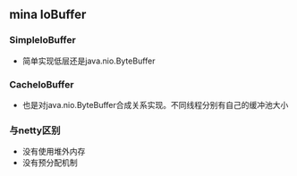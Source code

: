 ## mina IoBuffer
 
### SimpleIoBuffer
 * 简单实现低层还是java.nio.ByteBuffer

### CacheIoBuffer
 * 也是对java.nio.ByteBuffer合成关系实现。不同线程分别有自己的缓冲池大小
 
### 与netty区别
 * 没有使用堆外内存
 * 没有预分配机制
 